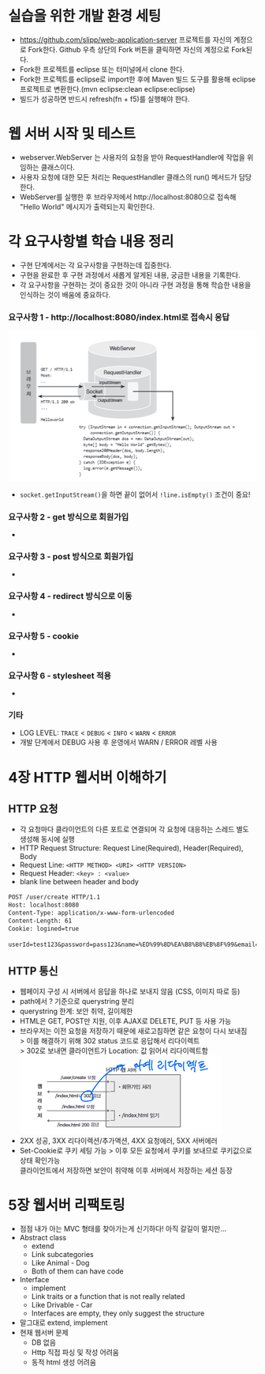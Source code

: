 # 실습을 위한 개발 환경 세팅
* https://github.com/slipp/web-application-server 프로젝트를 자신의 계정으로 Fork한다. Github 우측 상단의 Fork 버튼을 클릭하면 자신의 계정으로 Fork된다.
* Fork한 프로젝트를 eclipse 또는 터미널에서 clone 한다.
* Fork한 프로젝트를 eclipse로 import한 후에 Maven 빌드 도구를 활용해 eclipse 프로젝트로 변환한다.(mvn eclipse:clean eclipse:eclipse)
* 빌드가 성공하면 반드시 refresh(fn + f5)를 실행해야 한다.

# 웹 서버 시작 및 테스트
* webserver.WebServer 는 사용자의 요청을 받아 RequestHandler에 작업을 위임하는 클래스이다.
* 사용자 요청에 대한 모든 처리는 RequestHandler 클래스의 run() 메서드가 담당한다.
* WebServer를 실행한 후 브라우저에서 http://localhost:8080으로 접속해 "Hello World" 메시지가 출력되는지 확인한다.

# 각 요구사항별 학습 내용 정리
* 구현 단계에서는 각 요구사항을 구현하는데 집중한다. 
* 구현을 완료한 후 구현 과정에서 새롭게 알게된 내용, 궁금한 내용을 기록한다.
* 각 요구사항을 구현하는 것이 중요한 것이 아니라 구현 과정을 통해 학습한 내용을 인식하는 것이 배움에 중요하다. 

### 요구사항 1 - http://localhost:8080/index.html로 접속시 응답
![img.png](resource/requesthandler.png)
* `socket.getInputStream()`을 하면 끝이 없어서 `!line.isEmpty()` 조건이 중요!

### 요구사항 2 - get 방식으로 회원가입
* 

### 요구사항 3 - post 방식으로 회원가입
* 

### 요구사항 4 - redirect 방식으로 이동
* 

### 요구사항 5 - cookie
* 

### 요구사항 6 - stylesheet 적용
* 

### 기타
* LOG LEVEL: `TRACE` < `DEBUG` < `INFO` < `WARN` < `ERROR`
* 개발 단계에서 DEBUG 사용 후 운영에서 WARN / ERROR 레벨 사용 

# 4장 HTTP 웹서버 이해하기 

## HTTP 요청
* 각 요청마다 클라이언트의 다른 포트로 연결되며 각 요청에 대응하는 스레드 별도 생성해 동시에 실행
* HTTP Request Structure: Request Line(Required), Header(Required), Body 
* Request Line: `<HTTP METHOD> <URI> <HTTP VERSION>`
* Request Header: `<key> : <value>`
* blank line between header and body

```
POST /user/create HTTP/1.1
Host: localhost:8080
Content-Type: application/x-www-form-urlencoded
Content-Length: 61
Cookie: logined=true

userId=test123&password=pass123&name=%ED%99%8D%EA%B8%B8%EB%8F%99&email=test%40example.com
```

## HTTP 통신 
* 웹페이지 구성 시 서버에서 응답을 하나로 보내지 않음 (CSS, 이미지 따로 등)
* path에서 ? 기준으로 querystring 분리 
* querystring 한계: 보안 취약, 길이제한 
* HTML은 GET, POST만 지원, 이후 AJAX로 DELETE, PUT 등 사용 가능 
* 브라우저는 이전 요청을 저장하기 때문에 새로고침하면 같은 요청이 다시 보내짐
  <br>\> 이를 해결하기 위해 302 status 코드로 응답해서 리다이렉트 
<br>\> 302로 보내면 클라이언트가 Location: 값 읽어서 리다이렉트함
![302](resource/302diagram.png)
* 2XX 성공, 3XX 리다이렉션/추가액션, 4XX 요청에러, 5XX 서버에러
* Set-Cookie로 쿠키 세팅 가능 > 이후 모든 요청에서 쿠키를 보내므로 쿠키값으로 상태 확인가능
<br> 클라이언트에서 저장하면 보안이 취약해 이후 서버에서 저장하는 세션 등장


# 5장 웹서버 리팩토링
* 점점 내가 아는 MVC 형태를 찾아가는게 신기하다! 아직 갈길이 멀지만...
* Abstract class
  * extend
  * Link subcategories 
  * Like Animal - Dog 
  * Both of them can have code
* Interface
  * implement
  * Link traits or a function that is not really related
  * Like Drivable - Car
  * Interfaces are empty, they only suggest the structure
* 말그대로 extend, implement
* 현재 웹서버 문제
  * DB 없음 
  * Http 직접 파싱 및 작성 어려움
  * 동적 html 생성 어려움 